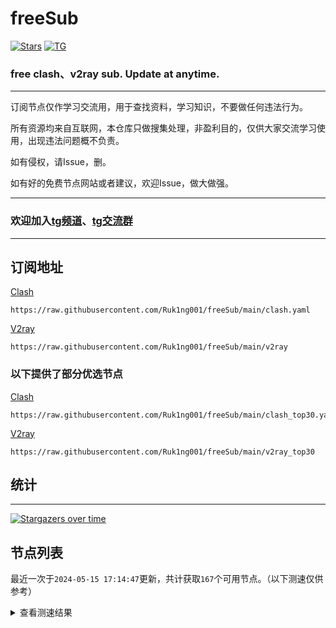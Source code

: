 # freeSub
[![Stars](https://img.shields.io/github/stars/Ruk1ng001/freeSub)](https://github.com/Ruk1ng001/freeSub/stargazers)
[![TG](https://img.shields.io/badge/Telegram-gray?logo=Telegram)](https://t.me/Ruk1ng001)
### free clash、v2ray sub. Update at anytime.

---

订阅节点仅作学习交流用，用于查找资料，学习知识，不要做任何违法行为。

所有资源均来自互联网，本仓库只做搜集处理，非盈利目的，仅供大家交流学习使用，出现违法问题概不负责。

如有侵权，请Issue，删。

如有好的免费节点网站或者建议，欢迎Issue，做大做强。

---

### 欢迎加入[tg频道](https://t.me/Ruk1ng001)、[tg交流群](https://t.me/+-e-b04EE5Cw2NmU1)

---

## 订阅地址
[Clash](https://raw.githubusercontent.com/Ruk1ng001/freeSub/main/clash.yaml)
```
https://raw.githubusercontent.com/Ruk1ng001/freeSub/main/clash.yaml
```
[V2ray](https://raw.githubusercontent.com/Ruk1ng001/freeSub/main/v2ray)
```
https://raw.githubusercontent.com/Ruk1ng001/freeSub/main/v2ray
```
### 以下提供了部分优选节点

[Clash](https://raw.githubusercontent.com/Ruk1ng001/freeSub/main/clash_top30.yaml)
```
https://raw.githubusercontent.com/Ruk1ng001/freeSub/main/clash_top30.yaml
```
[V2ray](https://raw.githubusercontent.com/Ruk1ng001/freeSub/main/v2ray_top30)
```
https://raw.githubusercontent.com/Ruk1ng001/freeSub/main/v2ray_top30
```

## 统计

---

[![Stargazers over time](https://starchart.cc/Ruk1ng001/freeSub.svg)](https://starchart.cc/Ruk1ng001/freeSub)

## 节点列表

最近一次于`2024-05-15 17:14:47`更新，共计获取`167`个可用节点。（以下测速仅供参考）

<details> <summary>查看测速结果</summary>

| 序号 | 节点 | 带宽 | 延迟 |
|:--:|:--:|:--:|:--:|
 | 1 | github.com/Ruk1ng001_823365205 | 1.81MB/s | 312.00ms |
 | 2 | github.com/Ruk1ng001_2163870954 | 1.50MB/s | 359.00ms |
 | 3 | github.com/Ruk1ng001_1278174278 | 1.48MB/s | 515.00ms |
 | 4 | github.com/Ruk1ng001_3286246519 | 1.48MB/s | 417.00ms |
 | 5 | github.com/Ruk1ng001_2004102139 | 1.45MB/s | 365.00ms |
 | 6 | github.com/Ruk1ng001_3718927122 | 1.44MB/s | 361.00ms |
 | 7 | github.com/Ruk1ng001_3827769526 | 1.21MB/s | 557.00ms |
 | 8 | github.com/Ruk1ng001_1537578765 | 1.13MB/s | 482.00ms |
 | 9 | github.com/Ruk1ng001_1591658842 | 1.10MB/s | 414.00ms |
 | 10 | github.com/Ruk1ng001_3907987010 | 1009.59KB/s | 422.00ms |
 | 11 | github.com/Ruk1ng001_3293006801 | 957.82KB/s | 728.00ms |
 | 12 | github.com/Ruk1ng001_1658202397 | 948.55KB/s | 575.00ms |
 | 13 | github.com/Ruk1ng001_3934250345 | 932.51KB/s | 480.00ms |
 | 14 | github.com/Ruk1ng001_777700868 | 913.77KB/s | 432.00ms |
 | 15 | github.com/Ruk1ng001_2223018783 | 856.04KB/s | 704.00ms |
 | 16 | github.com/Ruk1ng001_2306407879 | 812.74KB/s | 522.00ms |
 | 17 | github.com/Ruk1ng001_2148851601 | 804.81KB/s | 676.00ms |
 | 18 | github.com/Ruk1ng001_684904524 | 789.04KB/s | 708.00ms |
 | 19 | github.com/Ruk1ng001_893342127 | 778.82KB/s | 713.00ms |
 | 20 | github.com/Ruk1ng001_3617853271 | 765.95KB/s | 788.00ms |
 | 21 | github.com/Ruk1ng001_839126155 | 759.46KB/s | 914.00ms |
 | 22 | github.com/Ruk1ng001_1863450152 | 756.21KB/s | 748.00ms |
 | 23 | github.com/Ruk1ng001_2371445929 | 722.46KB/s | 748.00ms |
 | 24 | github.com/Ruk1ng001_1869169171 | 721.93KB/s | 756.00ms |
 | 25 | github.com/Ruk1ng001_3412803857 | 721.79KB/s | 477.00ms |
 | 26 | github.com/Ruk1ng001_2109727073 | 718.15KB/s | 737.00ms |
 | 27 | github.com/Ruk1ng001_1392211285 | 717.54KB/s | 749.00ms |
 | 28 | github.com/Ruk1ng001_762803762 | 716.59KB/s | 644.00ms |
 | 29 | github.com/Ruk1ng001_2383841487 | 714.51KB/s | 749.00ms |
 | 30 | github.com/Ruk1ng001_3047180838 | 712.68KB/s | 736.00ms |
 | 31 | github.com/Ruk1ng001_3009165724 | 709.77KB/s | 743.00ms |
 | 32 | github.com/Ruk1ng001_1831781205 | 708.67KB/s | 754.00ms |
 | 33 | github.com/Ruk1ng001_3980191233 | 707.84KB/s | 730.00ms |
 | 34 | github.com/Ruk1ng001_786321744 | 706.37KB/s | 773.00ms |
 | 35 | github.com/Ruk1ng001_1833249146 | 702.52KB/s | 771.00ms |
 | 36 | github.com/Ruk1ng001_2021478874 | 677.47KB/s | 930.00ms |
 | 37 | github.com/Ruk1ng001_2686558329 | 665.88KB/s | 627.00ms |
 | 38 | github.com/Ruk1ng001_3402559863 | 655.65KB/s | 461.00ms |
 | 39 | github.com/Ruk1ng001_672420405 | 637.43KB/s | 884.00ms |
 | 40 | github.com/Ruk1ng001_34491053 | 630.36KB/s | 866.00ms |
 | 41 | github.com/Ruk1ng001_3248145375 | 629.22KB/s | 956.00ms |
 | 42 | github.com/Ruk1ng001_3257535635 | 627.78KB/s | 1043.00ms |
 | 43 | github.com/Ruk1ng001_796916901 | 621.83KB/s | 866.00ms |
 | 44 | github.com/Ruk1ng001_2493423974 | 612.10KB/s | 901.00ms |
 | 45 | github.com/Ruk1ng001_628343702 | 588.46KB/s | 453.00ms |
 | 46 | github.com/Ruk1ng001_2962427332 | 584.73KB/s | 379.00ms |
 | 47 | github.com/Ruk1ng001_1648173862 | 582.69KB/s | 1130.00ms |
 | 48 | github.com/Ruk1ng001_2007229343 | 565.11KB/s | 893.00ms |
 | 49 | github.com/Ruk1ng001_3317876130 | 564.91KB/s | 960.00ms |
 | 50 | github.com/Ruk1ng001_2986819677 | 525.86KB/s | 1175.00ms |
 | 51 | github.com/Ruk1ng001_1472351678 | 518.17KB/s | 1508.00ms |
 | 52 | github.com/Ruk1ng001_4135834119 | 496.94KB/s | 1308.00ms |
 | 53 | github.com/Ruk1ng001_536822818 | 496.64KB/s | 990.00ms |
 | 54 | github.com/Ruk1ng001_2308501734 | 485.54KB/s | 1621.00ms |
 | 55 | github.com/Ruk1ng001_3970925062 | 414.97KB/s | 944.00ms |
 | 56 | github.com/Ruk1ng001_2194615537 | 384.44KB/s | 1785.00ms |
 | 57 | github.com/Ruk1ng001_1388672434 | 353.93KB/s | 1910.00ms |
 | 58 | github.com/Ruk1ng001_4225185103 | 344.60KB/s | 1156.00ms |
 | 59 | github.com/Ruk1ng001_3921688893 | 342.94KB/s | 1166.00ms |
 | 60 | github.com/Ruk1ng001_3362580199 | 336.28KB/s | 1129.00ms |
 | 61 | github.com/Ruk1ng001_3392725797 | 329.96KB/s | 2370.00ms |
 | 62 | github.com/Ruk1ng001_3888842695 | 323.98KB/s | 1949.00ms |
 | 63 | github.com/Ruk1ng001_1673641397 | 322.34KB/s | 1030.00ms |
 | 64 | github.com/Ruk1ng001_2013146544 | 319.36KB/s | 889.00ms |
 | 65 | github.com/Ruk1ng001_4251118299 | 318.35KB/s | 2313.00ms |
 | 66 | github.com/Ruk1ng001_1557395967 | 316.30KB/s | 1376.00ms |
 | 67 | github.com/Ruk1ng001_1108544810 | 309.57KB/s | 777.00ms |
 | 68 | github.com/Ruk1ng001_1542644257 | 306.49KB/s | 1404.00ms |
 | 69 | github.com/Ruk1ng001_663807944 | 297.54KB/s | 1720.00ms |
 | 70 | github.com/Ruk1ng001_3969088357 | 297.49KB/s | 1789.00ms |
 | 71 | github.com/Ruk1ng001_1788757087 | 294.60KB/s | 907.00ms |
 | 72 | github.com/Ruk1ng001_2605417371 | 289.07KB/s | 1771.00ms |
 | 73 | github.com/Ruk1ng001_3927315096 | 280.46KB/s | 1685.00ms |
 | 74 | github.com/Ruk1ng001_1295306959 | 279.23KB/s | 1763.00ms |
 | 75 | github.com/Ruk1ng001_1903292082 | 273.51KB/s | 1099.00ms |
 | 76 | github.com/Ruk1ng001_3385656539 | 269.40KB/s | 2082.00ms |
 | 77 | github.com/Ruk1ng001_1733174884 | 260.53KB/s | 2114.00ms |
 | 78 | github.com/Ruk1ng001_1184005405 | 257.38KB/s | 2303.00ms |
 | 79 | github.com/Ruk1ng001_3289341319 | 255.89KB/s | 1260.00ms |
 | 80 | github.com/Ruk1ng001_838451797 | 255.56KB/s | 1677.00ms |
 | 81 | github.com/Ruk1ng001_2183745117 | 249.30KB/s | 1577.00ms |
 | 82 | github.com/Ruk1ng001_1034331182 | 246.50KB/s | 2088.00ms |
 | 83 | github.com/Ruk1ng001_436660577 | 241.67KB/s | 324.00ms |
 | 84 | github.com/Ruk1ng001_4063309201 | 234.28KB/s | 1451.00ms |
 | 85 | github.com/Ruk1ng001_2725052174 | 234.03KB/s | 1133.00ms |
 | 86 | github.com/Ruk1ng001_1106270083 | 229.50KB/s | 1328.00ms |
 | 87 | github.com/Ruk1ng001_286035895 | 225.94KB/s | 1698.00ms |
 | 88 | github.com/Ruk1ng001_1092046360 | 224.76KB/s | 1748.00ms |
 | 89 | github.com/Ruk1ng001_2963130294 | 216.16KB/s | 1319.00ms |
 | 90 | github.com/Ruk1ng001_961392496 | 212.83KB/s | 1213.00ms |
 | 91 | github.com/Ruk1ng001_1362513501 | 212.43KB/s | 1238.00ms |
 | 92 | github.com/Ruk1ng001_3690732186 | 212.31KB/s | 679.00ms |
 | 93 | github.com/Ruk1ng001_1704870201 | 208.71KB/s | 1729.00ms |
 | 94 | github.com/Ruk1ng001_459534470 | 200.17KB/s | 1571.00ms |
 | 95 | github.com/Ruk1ng001_2172465582 | 191.63KB/s | 2244.00ms |
 | 96 | github.com/Ruk1ng001_390994783 | 190.96KB/s | 1955.00ms |
 | 97 | github.com/Ruk1ng001_4140170777 | 178.71KB/s | 1257.00ms |
 | 98 | github.com/Ruk1ng001_3549260583 | 176.31KB/s | 2607.00ms |
 | 99 | github.com/Ruk1ng001_3119109947 | 171.51KB/s | 1422.00ms |
 | 100 | github.com/Ruk1ng001_711096051 | 170.09KB/s | 1022.00ms |
 | 101 | github.com/Ruk1ng001_3835159238 | 168.48KB/s | 1755.00ms |
 | 102 | github.com/Ruk1ng001_39864713 | 162.62KB/s | 1318.00ms |
 | 103 | github.com/Ruk1ng001_1551530121 | 156.89KB/s | 1648.00ms |
 | 104 | github.com/Ruk1ng001_636729073 | 155.60KB/s | 292.00ms |
 | 105 | github.com/Ruk1ng001_3323569273 | 150.98KB/s | 1446.00ms |
 | 106 | github.com/Ruk1ng001_2054894954 | 150.01KB/s | 1736.00ms |
 | 107 | github.com/Ruk1ng001_3607103000 | 147.07KB/s | 1377.00ms |
 | 108 | github.com/Ruk1ng001_2560504633 | 145.58KB/s | 1486.00ms |
 | 109 | github.com/Ruk1ng001_3802589557 | 144.69KB/s | 1985.00ms |
 | 110 | github.com/Ruk1ng001_1302227927 | 142.13KB/s | 1347.00ms |
 | 111 | github.com/Ruk1ng001_2269129838 | 138.16KB/s | 1124.00ms |
 | 112 | github.com/Ruk1ng001_342913673 | 133.35KB/s | 1379.00ms |
 | 113 | github.com/Ruk1ng001_24015290 | 132.46KB/s | 1671.00ms |
 | 114 | github.com/Ruk1ng001_2822955067 | 130.70KB/s | 1116.00ms |
 | 115 | github.com/Ruk1ng001_2617501041 | 129.40KB/s | 1386.00ms |
 | 116 | github.com/Ruk1ng001_1616468470 | 127.25KB/s | 533.00ms |
 | 117 | github.com/Ruk1ng001_1024834280 | 120.78KB/s | 1484.00ms |
 | 118 | github.com/Ruk1ng001_2644836043 | 118.09KB/s | 659.00ms |
 | 119 | github.com/Ruk1ng001_1695152293 | 116.99KB/s | 1320.00ms |
 | 120 | github.com/Ruk1ng001_3880606426 | 115.83KB/s | 802.00ms |
 | 121 | github.com/Ruk1ng001_2678214959 | 115.28KB/s | 1395.00ms |
 | 122 | github.com/Ruk1ng001_1232719216 | 115.19KB/s | 1396.00ms |
 | 123 | github.com/Ruk1ng001_1151839670 | 113.65KB/s | 982.00ms |
 | 124 | github.com/Ruk1ng001_4202677164 | 110.80KB/s | 1317.00ms |
 | 125 | github.com/Ruk1ng001_2744246456 | 110.66KB/s | 1517.00ms |
 | 126 | github.com/Ruk1ng001_3681621484 | 110.03KB/s | 1350.00ms |
 | 127 | github.com/Ruk1ng001_3796575036 | 109.00KB/s | 1340.00ms |
 | 128 | github.com/Ruk1ng001_1086193115 | 107.94KB/s | 1138.00ms |
 | 129 | github.com/Ruk1ng001_1670820960 | 107.48KB/s | 1332.00ms |
 | 130 | github.com/Ruk1ng001_3362003740 | 105.17KB/s | 681.00ms |
 | 131 | github.com/Ruk1ng001_775476669 | 101.96KB/s | 1317.00ms |
 | 132 | github.com/Ruk1ng001_3997140244 | 100.66KB/s | 1506.00ms |
 | 133 | github.com/Ruk1ng001_1091569262 | 99.05KB/s | 1531.00ms |
 | 134 | github.com/Ruk1ng001_706619102 | 99.01KB/s | 2293.00ms |
 | 135 | github.com/Ruk1ng001_1694492034 | 97.89KB/s | 1554.00ms |
 | 136 | github.com/Ruk1ng001_3365187469 | 96.28KB/s | 708.00ms |
 | 137 | github.com/Ruk1ng001_2674404594 | 89.76KB/s | 2277.00ms |
 | 138 | github.com/Ruk1ng001_3744005356 | 89.40KB/s | 1600.00ms |
 | 139 | github.com/Ruk1ng001_1676283943 | 88.91KB/s | 1578.00ms |
 | 140 | github.com/Ruk1ng001_307022608 | 87.92KB/s | 1669.00ms |
 | 141 | github.com/Ruk1ng001_3308827420 | 86.13KB/s | 121.00ms |
 | 142 | github.com/Ruk1ng001_4221750867 | 85.34KB/s | 1681.00ms |
 | 143 | github.com/Ruk1ng001_2218194186 | 85.08KB/s | 469.00ms |
 | 144 | github.com/Ruk1ng001_3900170868 | 84.81KB/s | 570.00ms |
 | 145 | github.com/Ruk1ng001_3372547913 | 83.32KB/s | 1705.00ms |
 | 146 | github.com/Ruk1ng001_2386156489 | 78.17KB/s | 1597.00ms |
 | 147 | github.com/Ruk1ng001_1993975900 | 77.31KB/s | 741.00ms |
 | 148 | github.com/Ruk1ng001_1397889987 | 76.09KB/s | 1657.00ms |
 | 149 | github.com/Ruk1ng001_2368736018 | 74.18KB/s | 2578.00ms |
 | 150 | github.com/Ruk1ng001_339647967 | 72.31KB/s | 1533.00ms |
 | 151 | github.com/Ruk1ng001_1443729558 | 70.69KB/s | 1800.00ms |
 | 152 | github.com/Ruk1ng001_3379664832 | 68.06KB/s | 534.00ms |
 | 153 | github.com/Ruk1ng001_1964030541 | 68.01KB/s | 138.00ms |
 | 154 | github.com/Ruk1ng001_74991844 | 64.61KB/s | 738.00ms |
 | 155 | github.com/Ruk1ng001_1652784737 | 57.63KB/s | 864.00ms |
 | 156 |  | N/A | N/A |
 | 157 |  | N/A | N/A |
 | 158 |  | N/A | N/A |
 | 159 |  | N/A | N/A |
 | 160 |  | N/A | N/A |
 | 161 |  | N/A | N/A |
 | 162 |  | N/A | N/A |
 | 163 |  | N/A | N/A |
 | 164 |  | N/A | N/A |
 | 165 |  | N/A | N/A |
 | 166 |  | N/A | N/A |
 | 167 |  | N/A | N/A |


</details>